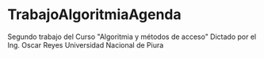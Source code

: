 TrabajoAlgoritmiaAgenda
=======================

Segundo trabajo del Curso "Algoritmia y métodos de acceso" 
Dictado por el Ing. Oscar Reyes
Universidad Nacional de Piura
